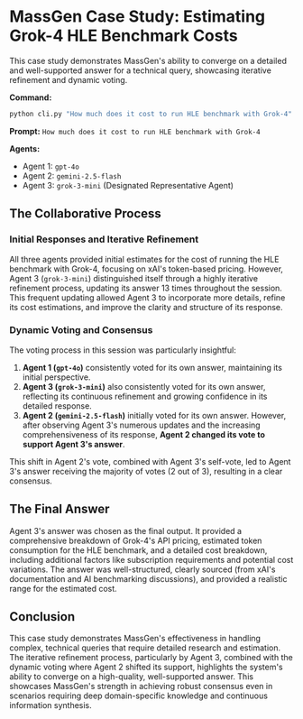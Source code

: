 # MassGen Case Study: Estimating Grok-4 HLE Benchmark Costs

This case study demonstrates MassGen's ability to converge on a detailed and well-supported answer for a technical query, showcasing iterative refinement and dynamic voting.

**Command:**
```bash
python cli.py "How much does it cost to run HLE benchmark with Grok-4"
```

**Prompt:** `How much does it cost to run HLE benchmark with Grok-4`

**Agents:**
*   Agent 1: `gpt-4o`
*   Agent 2: `gemini-2.5-flash`
*   Agent 3: `grok-3-mini` (Designated Representative Agent)

## The Collaborative Process

### Initial Responses and Iterative Refinement

All three agents provided initial estimates for the cost of running the HLE benchmark with Grok-4, focusing on xAI's token-based pricing. However, Agent 3 (`grok-3-mini`) distinguished itself through a highly iterative refinement process, updating its answer 13 times throughout the session. This frequent updating allowed Agent 3 to incorporate more details, refine its cost estimations, and improve the clarity and structure of its response.

### Dynamic Voting and Consensus

The voting process in this session was particularly insightful:

1.  **Agent 1 (`gpt-4o`)** consistently voted for its own answer, maintaining its initial perspective.
2.  **Agent 3 (`grok-3-mini`)** also consistently voted for its own answer, reflecting its continuous refinement and growing confidence in its detailed response.
3.  **Agent 2 (`gemini-2.5-flash`)** initially voted for its own answer. However, after observing Agent 3's numerous updates and the increasing comprehensiveness of its response, **Agent 2 changed its vote to support Agent 3's answer**.

This shift in Agent 2's vote, combined with Agent 3's self-vote, led to Agent 3's answer receiving the majority of votes (2 out of 3), resulting in a clear consensus.

## The Final Answer

Agent 3's answer was chosen as the final output. It provided a comprehensive breakdown of Grok-4's API pricing, estimated token consumption for the HLE benchmark, and a detailed cost breakdown, including additional factors like subscription requirements and potential cost variations. The answer was well-structured, clearly sourced (from xAI's documentation and AI benchmarking discussions), and provided a realistic range for the estimated cost.

## Conclusion

This case study demonstrates MassGen's effectiveness in handling complex, technical queries that require detailed research and estimation. The iterative refinement process, particularly by Agent 3, combined with the dynamic voting where Agent 2 shifted its support, highlights the system's ability to converge on a high-quality, well-supported answer. This showcases MassGen's strength in achieving robust consensus even in scenarios requiring deep domain-specific knowledge and continuous information synthesis.